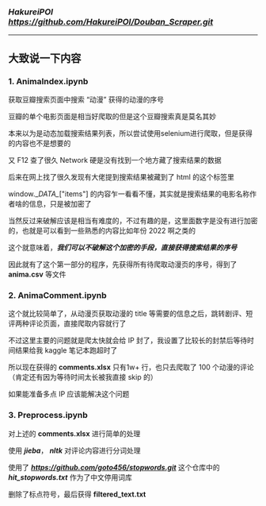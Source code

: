 ### ***HakureiPOI https://github.com/HakureiPOI/Douban_Scraper.git***

---

## 大致说一下内容 


### 1. **AnimaIndex.ipynb**

获取豆瓣搜索页面中搜索 “动漫” 获得的动漫的序号

豆瓣的单个电影页面是相当好爬取的但是这个豆瓣搜索真是莫名其妙

本来以为是动态加载搜索结果列表，所以尝试使用selenium进行爬取，但是获得的内容也不是想要的

又 F12 查了很久 Network 硬是没有找到一个地方藏了搜索结果的数据

后来在网上找了很久发现有大佬提到搜索结果被藏到了 html 的这个标签里

>  <script type="text/javascript">
>    window.__DATA__ = {"count": 15, "error_info": "", "items": [...]
>    window.__USER__ = { }
>  </script>

window.\__DATA\__["items"] 的内容乍一看看不懂，其实就是搜索结果的电影名称作者啥的信息，只是被加密了

当然反过来破解应该是相当有难度的，不过有趣的是，这里面数字是没有进行加密的，也就是可以看到一些熟悉的内容比如年份 2022 啊之类的

这个就意味着，***我们可以不破解这个加密的手段，直接获得搜索结果的序号***

因此就有了这个第一部分的程序，先获得所有待爬取动漫页的序号，得到了 **anima.csv** 等文件



### 2. **AnimaComment.ipynb**

这个就比较简单了，从动漫页获取动漫的 title 等需要的信息之后，跳转剧评、短评两种评论页面，直接爬取内容就行了

不过这里主要的问题就是爬太快就会给 IP 封了，我设置了比较长的封禁后等待时间结果给我 kaggle 笔记本跑超时了

所以现在获得的 **comments.xlsx** 只有1w+ 行，也只去爬取了 100 个动漫的评论（肯定还有因为等待时间太长被我直接 skip 的）

如果能准备多点 IP 应该能解决这个问题



### 3. **Preprocess.ipynb**

对上述的 **comments.xlsx** 进行简单的处理

使用 ***jieba***， ***nltk*** 对评论内容进行分词处理

使用了 ***https://github.com/goto456/stopwords.git*** 这个仓库中的 ***hit_stopwords.txt*** 作为了中文停用词库

删除了标点符号，最后获得 **filtered_text.txt**
